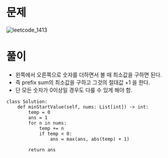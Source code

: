 # 문제
![leetcode_1413](https://user-images.githubusercontent.com/51700219/79683050-3f61c780-8262-11ea-92b8-65056229dac9.png)
# 풀이
- 왼쪽에서 오른쪽으로 숫자를 더하면서 볼 때 최소값을 구하면 된다.
- 즉 prefix sum의 최소값을 구하고 그것의 절대값 +1 을 한다.
- 단 모든 숫자가 0이상일 경우도 다룰 수 있게 해야 함.
```python3
class Solution:
    def minStartValue(self, nums: List[int]) -> int:
        temp = 0
        ans = 1
        for n in nums:
            temp += n
            if temp < 0:
                ans = max(ans, abs(temp) + 1)
        
        return ans
```
